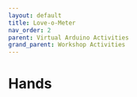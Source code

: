 ```yaml
---
layout: default
title: Love-o-Meter
nav_order: 2
parent: Virtual Arduino Activities
grand_parent: Workshop Activities
---
```

# Hands
